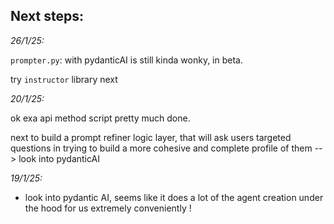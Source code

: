 ## Next steps:

_26/1/25:_

`prompter.py`: with pydanticAI is still kinda wonky, in beta.

try `instructor` library next

_20/1/25:_

ok exa api method script pretty much done.

next to build a prompt refiner logic layer, that will ask users targeted questions in trying to build a more cohesive and complete profile of them --> look into pydanticAI

_19/1/25:_

- look into pydantic AI, seems like it does a lot of the agent creation under the hood for us extremely conveniently !
